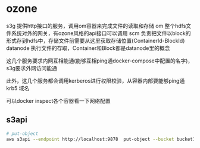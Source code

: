 # ozone

s3g 提供http接口的服务，调用om容器来完成文件的读取和存储
om 整个hdfs文件系统对外的网关，有ozone风格的api接口可以调用
scm 负责把文件以block的形式存到hdfs中，存储文件前需要从这里获取存储位置(ContainerId-BlockId)
datanode 执行文件的存取，Container和Block都是datanode里的概念

这几个服务要求内网互相能通(能够互相ping通docker-compose中配置的名字)，s3g要求外网访问能通

此外，这几个服务都会调用kerberos进行权限校验，从容器内部要能够ping通 krb5 域名

可以docker inspect各个容器看一下网络配置

## s3api

```sh
# put-object
aws s3api --endpoint http://localhost:9878  put-object --bucket bucket1 --body /tmp/testfile --key test2
```
